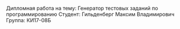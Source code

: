 Дипломная работа на тему: Генератор тестовых заданий по программированию
Студент: Гильденберг Максим Владимирович
Группа: КИ17-08Б
